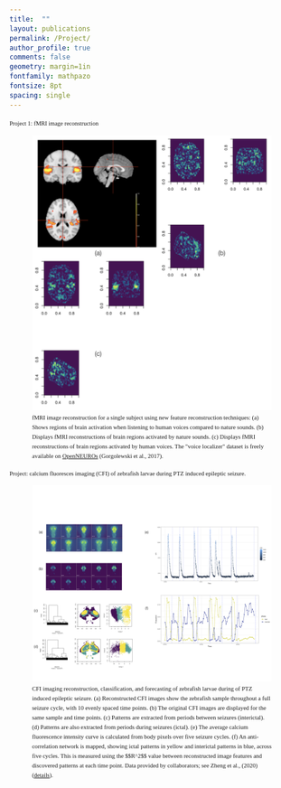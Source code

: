 ```yaml
---
title:  ""
layout: publications
permalink: /Project/
author_profile: true
comments: false
geometry: margin=1in
fontfamily: mathpazo
fontsize: 8pt
spacing: single
---
```




<p><span style="font-family:Times New Roman; font-size:0.75em;"> 
 Project 1: fMRI image reconstruction </span></p>
<figure>
  <img src="/assets/images/yy/fig1.png" alt="Project 1 Image" style="max-width:100%;height:auto;">
  <figcaption><span style="font-family:Times New Roman; font-size:0.75em;"> fMRI image reconstruction for a single subject using new feature reconstruction techniques:
(a) Shows regions of brain activation when listening to human voices compared to nature sounds.
(b) Displays fMRI reconstructions of brain regions activated by nature sounds.
(c) Displays fMRI reconstructions of brain regions activated by human voices. 
The "voice localizer" dataset is freely available on <a href="https://pubmed.ncbi.nlm.nih.gov/30676975/">OpenNEUROs</a> (Gorgolewski et al., 2017).
</span></figcaption>
</figure>






<p><span style="font-family:Times New Roman; font-size:0.75em;">  Project: calcium fluoresces imaging (CFI) of zebrafish larvae during PTZ induced epileptic seizure. </span></p>
<figure>
  <img src="/assets/images/yy/zebrafish.png" alt="Project 2 Image" style="max-width:100%;height:auto;">
  <figcaption><span style="font-family:Times New Roman; font-size:0.75em;">  CFI imaging reconstruction, classification, and forecasting of zebrafish larvae during of PTZ induced epileptic seizure. (a) Reconstructed CFI images show the zebrafish sample throughout a full seizure cycle, with 10 evenly spaced time points.
(b) The original CFI images are displayed for the same sample and time points.
(c) Patterns are extracted from periods between seizures (interictal).
(d) Patterns are also extracted from periods during seizures (ictal).
(e) The average calcium fluorescence intensity curve is calculated from body pixels over five seizure cycles.
(f) An anti-correlation network is mapped, showing ictal patterns in yellow and interictal patterns in blue, across five cycles. This is measured using the $$R^2$$ value between reconstructed image features and discovered patterns at each time point.
Data provided by collaborators; see Zheng et al., (2020) (<a href="https://pubmed.ncbi.nlm.nih.gov/30676975/">details</a>).</span></figcaption>
</figure>







